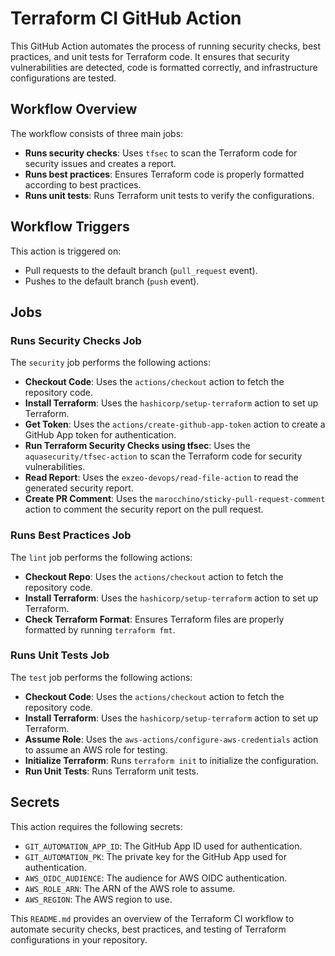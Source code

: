 # Terraform CI GitHub Action

This GitHub Action automates the process of running security checks, best practices, and unit tests for Terraform code. It ensures that security vulnerabilities are detected, code is formatted correctly, and infrastructure configurations are tested.

## Workflow Overview

The workflow consists of three main jobs:

- **Runs security checks**: Uses `tfsec` to scan the Terraform code for security issues and creates a report.
- **Runs best practices**: Ensures Terraform code is properly formatted according to best practices.
- **Runs unit tests**: Runs Terraform unit tests to verify the configurations.

## Workflow Triggers

This action is triggered on:

- Pull requests to the default branch (`pull_request` event).
- Pushes to the default branch (`push` event).

## Jobs

### Runs Security Checks Job

The `security` job performs the following actions:

- **Checkout Code**: Uses the `actions/checkout` action to fetch the repository code.
- **Install Terraform**: Uses the `hashicorp/setup-terraform` action to set up Terraform.
- **Get Token**: Uses the `actions/create-github-app-token` action to create a GitHub App token for authentication.
- **Run Terraform Security Checks using tfsec**: Uses the `aquasecurity/tfsec-action` to scan the Terraform code for security vulnerabilities.
- **Read Report**: Uses the `exzeo-devops/read-file-action` to read the generated security report.
- **Create PR Comment**: Uses the `marocchino/sticky-pull-request-comment` action to comment the security report on the pull request.

### Runs Best Practices Job

The `lint` job performs the following actions:

- **Checkout Repo**: Uses the `actions/checkout` action to fetch the repository code.
- **Install Terraform**: Uses the `hashicorp/setup-terraform` action to set up Terraform.
- **Check Terraform Format**: Ensures Terraform files are properly formatted by running `terraform fmt`.

### Runs Unit Tests Job

The `test` job performs the following actions:

- **Checkout Code**: Uses the `actions/checkout` action to fetch the repository code.
- **Install Terraform**: Uses the `hashicorp/setup-terraform` action to set up Terraform.
- **Assume Role**: Uses the `aws-actions/configure-aws-credentials` action to assume an AWS role for testing.
- **Initialize Terraform**: Runs `terraform init` to initialize the configuration.
- **Run Unit Tests**: Runs Terraform unit tests.

## Secrets

This action requires the following secrets:

- `GIT_AUTOMATION_APP_ID`: The GitHub App ID used for authentication.
- `GIT_AUTOMATION_PK`: The private key for the GitHub App used for authentication.
- `AWS_OIDC_AUDIENCE`: The audience for AWS OIDC authentication.
- `AWS_ROLE_ARN`: The ARN of the AWS role to assume.
- `AWS_REGION`: The AWS region to use.

This `README.md` provides an overview of the Terraform CI workflow to automate security checks, best practices, and testing of Terraform configurations in your repository.
